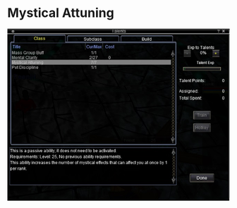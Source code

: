 <!-- TITLE: Mystical Attuning -->
<!-- SUBTITLE: A quick summary of Mystical Attuning -->

# Mystical Attuning
![Mystical Attuning](/uploads/a-as/mystical-attuning.jpg "Mystical Attuning")